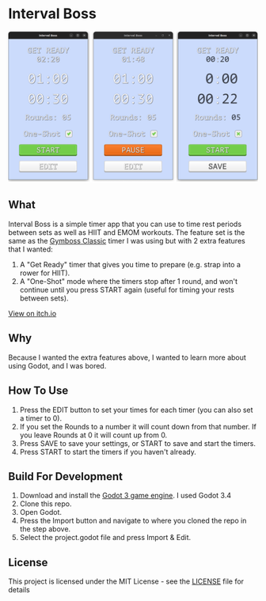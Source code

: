 # Interval Boss

[![Interval Boss](/docs/screenshot-all.png)](https://kelvinatorr.itch.io/interval-boss)

## What

Interval Boss is a simple timer app that you can use to time rest periods between sets as well as HIIT and EMOM workouts. The feature set is the same as the [Gymboss Classic](https://gymboss.com/) timer I was using but with 2 extra features that I wanted:

1. A "Get Ready" timer that gives you time to prepare (e.g. strap into a rower for HIIT).
2. A "One-Shot" mode where the timers stop after 1 round, and won't continue until you press START again (useful for timing your rests between sets).

[View on itch.io](https://kelvinatorr.itch.io/interval-boss)

## Why

Because I wanted the extra features above, I wanted to learn more about using Godot, and I was bored.

## How To Use

1. Press the EDIT button to set your times for each timer (you can also set a timer to 0).
2. If you set the Rounds to a number it will count down from that number. If you leave Rounds at 0 it will count up from 0.
3. Press SAVE to save your settings, or START to save and start the timers.
4. Press START to start the timers if you haven't already.

## Build For Development

1. Download and install the [Godot 3 game engine](https://godotengine.org/download). I used Godot 3.4
2. Clone this repo.
3. Open Godot.
4. Press the Import button and navigate to where you cloned the repo in the step above. 
5. Select the project.godot file and press Import & Edit.

## License

This project is licensed under the MIT License - see the [LICENSE](https://github.com/kelvinatorr/interval-boss/blob/master/LICENSE) file for details
